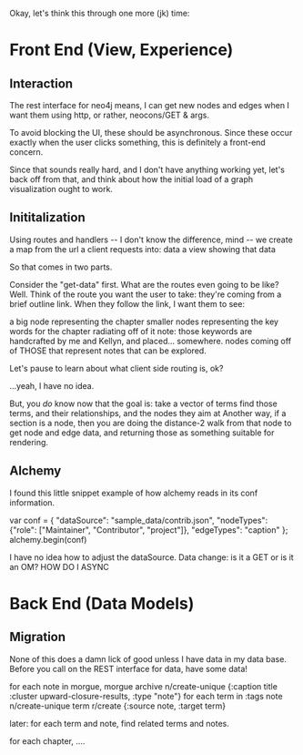 Okay, let's think this through one more (jk) time:

# Front End (View, Experience)
## Interaction

The rest interface for neo4j means, I can get new nodes and edges when I want them using
http, or rather, neocons/GET & args. 

To avoid blocking the UI, these should be asynchronous. 
Since these occur exactly when the user clicks something, this is definitely a front-end concern. 

Since that sounds really hard, and I don't have anything working yet, let's back off from
that, and think about how the initial load of a graph visualization ought to work. 

## Inititalization

Using routes and handlers -- I don't know the difference, mind -- we create a map from the
url a client requests into:
  data
  a view showing that data
  
So that comes in two parts.

Consider the "get-data" first. What are the routes even going to be like? 
Well. Think of the route you want the user to take: they're coming from a brief outline
link. When they follow the link, I want them to see:

  a big node representing the chapter
  smaller nodes representing the key words for the chapter radiating off of it
    note: those keywords are handcrafted by me and Kellyn, and placed... somewhere. 
  nodes coming off of THOSE that represent notes that can be explored. 

Let's pause to learn about what client side routing is, ok?

...yeah, I have no idea. 

But, you *do* know now that the goal is:
  take a vector of terms
  find those terms,
    and their relationships, 
    and the nodes they aim at
  Another way, 
    if a section is a node,
    then you are doing the distance-2 walk from that node to get node and edge data,
    and returning those 
    as something suitable for rendering.



## Alchemy 

I found this little snippet example of how alchemy reads in its conf information.

var conf = {
  "dataSource": "sample_data/contrib.json",
  "nodeTypes": {"role": ["Maintainer",
                "Contributor",
                "project"]},
  "edgeTypes": "caption"
};
alchemy.begin(conf)

I have no idea how to adjust the dataSource. Data change: is it a GET or is it an OM? HOW
DO I ASYNC

# Back End (Data Models)

## Migration
None of this does a damn lick of good unless I have data in my data base. Before you call
on the REST interface for data, have some data!

for each note in morgue, morgue archive
  n/create-unique {:caption title :cluster upward-closure-results, :type "note"}
  for each term in :tags note
    n/create-unique term
    r/create {:source note, :target term}
    
later:
  for each term and note, find related terms and notes. 
    

for each chapter,
  ....

